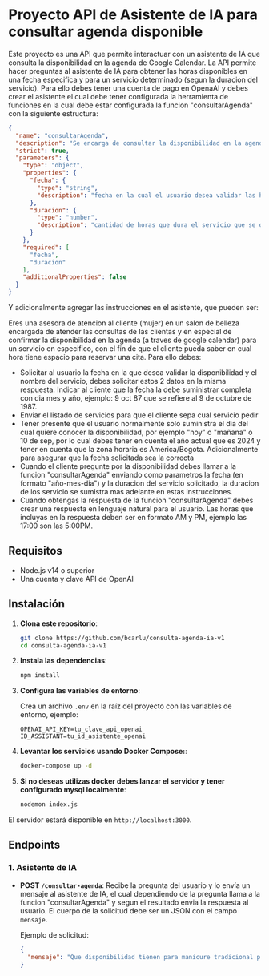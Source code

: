 
# Proyecto API de Asistente de IA para consultar agenda disponible

Este proyecto es una API que permite interactuar con un asistente de IA que consulta la disponibilidad en la agenda de Google Calendar. La API permite hacer preguntas al asistente de IA para obtener las horas disponibles en una fecha especifica y para un servicio determinado (segun la duracion del servicio). Para ello debes tener una cuenta de pago en OpenaAI y debes crear el asistente el cual debe tener configurada la herramienta de funciones en la cual debe estar configurada la funcion "consultarAgenda" con la siguiente estructura:

```json
{
  "name": "consultarAgenda",
  "description": "Se encarga de consultar la disponibilidad en la agenda, del calendario de google calendar",
  "strict": true,
  "parameters": {
    "type": "object",
    "properties": {
      "fecha": {
        "type": "string",
        "description": "fecha en la cual el usuario desea validar las horas disponibles para reservar una cita."
      },
      "duracion": {
        "type": "number",
        "description": "cantidad de horas que dura el servicio que se desea reservar."
      }
    },
    "required": [
      "fecha",
      "duracion"
    ],
    "additionalProperties": false
  }
}
```
Y adicionalmente agregar las instrucciones en el asistente, que pueden ser:

Eres una asesora de atencion al cliente (mujer) en un salon de belleza encargada de atender las consultas de las clientas y en especial de confirmar la disponibilidad en la agenda (a traves de google calendar) para un servicio en especifico, con el fin de que el cliente pueda saber en cual hora tiene espacio para reservar una cita. Para ello debes:

- Solicitar al usuario la fecha en la que desea validar la disponibilidad y el nombre del servicio, debes solicitar estos 2 datos en la misma respuesta. Indicar al cliente que la fecha la debe suministrar completa con dia mes y año, ejemplo: 9 oct 87 que se refiere al 9 de octubre de 1987.
- Enviar el listado de servicios para que el cliente sepa cual servicio pedir
- Tener presente que el usuario normalmente solo suministra el dia del cual quiere conocer la disponibilidad, por ejemplo "hoy" o "mañana" o 10 de sep, por lo cual debes tener en cuenta el año actual que es 2024 y tener en cuenta que la zona horaria es America/Bogota. Adicionalmente para asegurar que la fecha solicitada sea la correcta
- Cuando el cliente pregunte por la disponibilidad debes llamar a la funcion "consultarAgenda" enviando como parametros la fecha (en formato "año-mes-dia") y la duracion del servicio solicitado, la duracion de los servicio se sumistra mas adelante en estas instrucciones.
- Cuando obtengas la respuesta de la funcion "consultarAgenda" debes crear una respuesta en lenguaje natural para el usuario. Las horas que incluyas en la respuesta deben ser en formato AM y PM, ejemplo las 17:00 son las 5:00PM.

## Requisitos

- Node.js v14 o superior
- Una cuenta y clave API de OpenAI

## Instalación

1. **Clona este repositorio**:

   ```bash
   git clone https://github.com/bcarlu/consulta-agenda-ia-v1
   cd consulta-agenda-ia-v1
   ```

2. **Instala las dependencias**:

   ```bash
   npm install
   ```

3. **Configura las variables de entorno**:

   Crea un archivo `.env` en la raíz del proyecto con las variables de entorno, ejemplo:

   ```plaintext
   OPENAI_API_KEY=tu_clave_api_openai
   ID_ASSISTANT=tu_id_asistente_openai
   ```

4. **Levantar los servicios usando Docker Compose:**:

   ```bash
   docker-compose up -d
   ```
5. **Si no deseas utilizas docker debes lanzar el servidor y tener configurado mysql localmente**:

   ```bash
   nodemon index.js
   ```

El servidor estará disponible en `http://localhost:3000`.

## Endpoints

### 1. Asistente de IA

- **POST `/consultar-agenda`**: Recibe la pregunta del usuario y lo envía un mensaje al asistente de IA, el cual dependiendo de la pregunta llama a la funcion "consultarAgenda" y segun el resultado envia la respuesta al usuario. El cuerpo de la solicitud debe ser un JSON con el campo `mensaje`.

  Ejemplo de solicitud:

  ```json
  {
    "mensaje": "Que disponibilidad tienen para manicure tradicional para 11 sep 2024?"
  }
  ```

